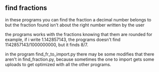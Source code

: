 find fractions
---
in these programs you can find the fraction a decimal number belongs to
but the fraction found isn't about the right number written by the user

the programs works with the fractions knowing that them are rounded
for example, if i write 1.142857143, the programs doesn't find 
1142857143/1000000000, but it finds 8/7.

in the program find_fr_to_import.py there may be some modifies that there aren't
in find_fraction.py, because sometimes the one to import gets some uploads to get
optimized with all the other programs.